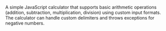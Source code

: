 A simple JavaScript calculator that supports basic arithmetic operations (addition, subtraction, multiplication, division) using custom input formats. The calculator can handle custom delimiters and throws exceptions for negative numbers.
